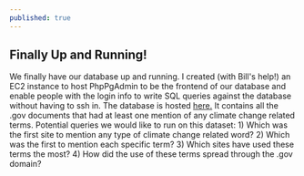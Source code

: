 ```yaml
---
published: true
---
```


## Finally Up and Running!

We finally have our database up and running. I created (with Bill's help!) an EC2 instance to host PhpPgAdmin to be the frontend of our database and enable people with the login info to write SQL queries against the database without having to ssh in. The database is hosted [here.](http://ec2-54-191-15-66.us-west-2.compute.amazonaws.com/phppgadmin/) It contains all the .gov documents that had at least one mention of any climate change related terms.
Potential queries we would like to run on this dataset: 
	1) Which was the first site to mention any type of climate change related word? 
  	2) Which was the first to mention each specific term? 
    3) Which sites have used these terms the most? 
    4) How did the use of these terms spread through the .gov domain?